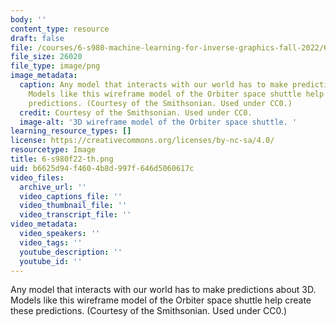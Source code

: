 ```yaml
---
body: ''
content_type: resource
draft: false
file: /courses/6-s980-machine-learning-for-inverse-graphics-fall-2022/6-s980f22-th.png
file_size: 26020
file_type: image/png
image_metadata:
  caption: Any model that interacts with our world has to make predictions about 3D.
    Models like this wireframe model of the Orbiter space shuttle help create these
    predictions. (Courtesy of the Smithsonian. Used under CC0.)
  credit: Courtesy of the Smithsonian. Used under CC0.
  image-alt: '3D wireframe model of the Orbiter space shuttle. '
learning_resource_types: []
license: https://creativecommons.org/licenses/by-nc-sa/4.0/
resourcetype: Image
title: 6-s980f22-th.png
uid: b6625d94-f460-4b8d-997f-646d5060617c
video_files:
  archive_url: ''
  video_captions_file: ''
  video_thumbnail_file: ''
  video_transcript_file: ''
video_metadata:
  video_speakers: ''
  video_tags: ''
  youtube_description: ''
  youtube_id: ''
---
```

Any model that interacts with our world has to make predictions about 3D. Models like this wireframe model of the Orbiter space shuttle help create these predictions. (Courtesy of the Smithsonian. Used under CC0.)
